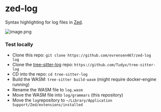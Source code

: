 # zed-log

Syntax highlighting for log files in [Zed](https://github.com/zed-industries/zed).

![image.png](https://s2.loli.net/2024/03/29/dVPXl1m5Z8JFQ7R.png)

### Test locally

- Clone this repo: `git clone https://github.com/evrensen467/zed-log log`
- Clone the [tree-sitter-log](https://github.com/Tudyx/tree-sitter-log) repo: `https://github.com/Tudyx/tree-sitter-log`
- CD into the repo: `cd tree-sitter-log`
- Build the WASM: `tree-sitter build-wasm` (might require docker-engine running)
- Rename the WASM file to `log.wasm`
- Move the WASM file into `log/grammars` (this repository)
- Move the `log`repository to `~/Library/Application Support/Zed/extensions/installed`
